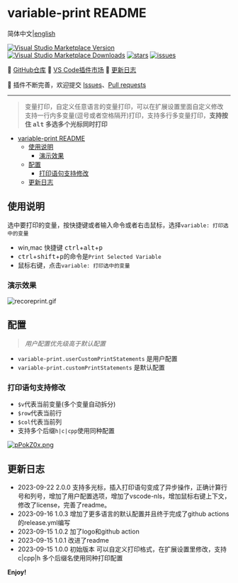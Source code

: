 <!--
 * @Author: nicheface nicheface@outlook.com
 * @Date: 2023-09-15 14:29:41
 * @LastEditors: nicheface nicheface@outlook.com
 * @LastEditTime: 2023-09-22 10:03:19
 * @FilePath: \\variable-print\\README.md
-->
<!--
 * @Author: gyg nicheface@outlook.com
 * @Date: 2023-09-15 14:29:41
 * @LastEditors: nicheface nicheface@outlook.com
 * @LastEditTime: 2023-09-22 09:49:13
 * @FilePath: \\variable-print\\README.md
-->
# variable-print README

简体中文|[english](./README%20EN.md)

[![Visual Studio Marketplace Version](https://img.shields.io/visual-studio-marketplace/v/nicheface.variable-print?label=version)](https://marketplace.visualstudio.com/items?itemName=nicheface.variable-print)
[![Visual Studio Marketplace Downloads](https://img.shields.io/visual-studio-marketplace/d/nicheface.variable-print?label=downloads)](https://marketplace.visualstudio.com/items?itemName=nicheface.variable-print)
[![stars](https://img.shields.io/github/stars/nicheface/variable-print)](https://github.com/nicheface/variable-print.git)
[![issues](https://img.shields.io/github/issues/nicheface/variable-print)](https://github.com/nicheface/variable-print.git)
<!-- [![GitHub License](https://img.shields.io/github/license/nicheface/variable-print)](https://github.com/nicheface/variable-print.git) -->

📕 [GitHub仓库](https://github.com/nicheface/variable-print.git)
📗 [VS Code插件市场](https://marketplace.visualstudio.com/items?itemName=nicheface.variable-print)
📘 [更新日志](https://github.com/nicheface/variable-print/blob/main/CHANGELOG.md)

📙 插件不断完善，欢迎提交 [Issues](https://github.com/nicheface/variable-print/issues)、[Pull requests](https://github.com/nicheface/variable-print/pulls)

---
>变量打印，自定义任意语言的变量打印，可以在扩展设置里面自定义修改
支持一行内多变量(逗号或者空格隔开)打印，支持多行多变量打印，**支持按住 <kbd>alt</kbd> 多选多个光标同时打印**

- [variable-print README](#variable-print-readme)
  - [使用说明](#使用说明)
    - [演示效果](#演示效果)
  - [配置](#配置)
    - [打印语句支持修改](#打印语句支持修改)
  - [更新日志](#更新日志)

## 使用说明

选中要打印的变量，按快捷键或者输入命令或者右击鼠标，选择`variable: 打印选中的变量`

- win,mac 快捷键 <kbd>ctrl</kbd>+<kbd>alt</kbd>+<kbd>p</kbd>
- <kbd>ctrl</kbd>+<kbd>shift</kbd>+<kbd>p</kbd>的命令是`Print Selected Variable`
- 鼠标右键，点击`variable: 打印选中的变量`

### 演示效果

<!-- ![recordprint](./imags/recoreprint.gif) -->

![recoreprint.gif](https://s1.locimg.com/2023/09/21/7003870674ca4.gif)

## 配置

>*用户配置优先级高于默认配置*

- `variable-print.userCustomPrintStatements` 是用户配置
- `variable-print.customPrintStatements` 是默认配置

### 打印语句支持修改

- `$v`代表当前变量(多个变量自动拆分)
- `$row`代表当前行
- `$col`代表当前列
- 支持多个后缀`h|c|cpp`使用同种配置

<!-- ![config](./imags/config.png) -->
[![pPokZ0x.png](https://z1.ax1x.com/2023/09/22/pPokZ0x.png)](https://imgse.com/i/pPokZ0x)

## 更新日志

- 2023-09-22 2.0.0 支持多光标，插入打印语句变成了异步操作，正确计算行号和列号，增加了用户配置选项，增加了vscode-nls，增加鼠标右键上下文，修改了license，完善了readme。
- 2023-09-16 1.0.3 增加了更多语言的默认配置并且终于完成了github actions的release.yml编写
- 2023-09-15 1.0.2 加了logo和github action
- 2023-09-15 1.0.1 改进了readme
- 2023-09-15 1.0.0 初始版本 可以自定义打印格式，在扩展设置里修改，支持 c|cpp|h 多个后缀名使用同种打印配置

**Enjoy!**
